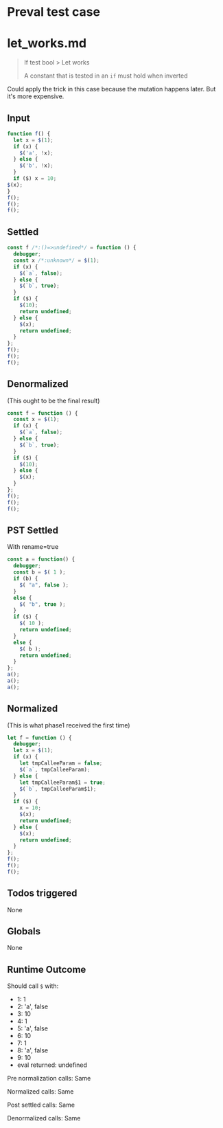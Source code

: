 # Preval test case

# let_works.md

> If test bool > Let works
>
> A constant that is tested in an `if` must hold when inverted

Could apply the trick in this case because the mutation happens later. But it's more expensive.

## Input

`````js filename=intro
function f() {
  let x = $(1);
  if (x) {
    $('a', !x);
  } else {
    $('b', !x);
  }
  if ($) x = 10;
$(x);
}
f();
f();
f();
`````


## Settled


`````js filename=intro
const f /*:()=>undefined*/ = function () {
  debugger;
  const x /*:unknown*/ = $(1);
  if (x) {
    $(`a`, false);
  } else {
    $(`b`, true);
  }
  if ($) {
    $(10);
    return undefined;
  } else {
    $(x);
    return undefined;
  }
};
f();
f();
f();
`````


## Denormalized
(This ought to be the final result)

`````js filename=intro
const f = function () {
  const x = $(1);
  if (x) {
    $(`a`, false);
  } else {
    $(`b`, true);
  }
  if ($) {
    $(10);
  } else {
    $(x);
  }
};
f();
f();
f();
`````


## PST Settled
With rename=true

`````js filename=intro
const a = function() {
  debugger;
  const b = $( 1 );
  if (b) {
    $( "a", false );
  }
  else {
    $( "b", true );
  }
  if ($) {
    $( 10 );
    return undefined;
  }
  else {
    $( b );
    return undefined;
  }
};
a();
a();
a();
`````


## Normalized
(This is what phase1 received the first time)

`````js filename=intro
let f = function () {
  debugger;
  let x = $(1);
  if (x) {
    let tmpCalleeParam = false;
    $(`a`, tmpCalleeParam);
  } else {
    let tmpCalleeParam$1 = true;
    $(`b`, tmpCalleeParam$1);
  }
  if ($) {
    x = 10;
    $(x);
    return undefined;
  } else {
    $(x);
    return undefined;
  }
};
f();
f();
f();
`````


## Todos triggered


None


## Globals


None


## Runtime Outcome


Should call `$` with:
 - 1: 1
 - 2: 'a', false
 - 3: 10
 - 4: 1
 - 5: 'a', false
 - 6: 10
 - 7: 1
 - 8: 'a', false
 - 9: 10
 - eval returned: undefined

Pre normalization calls: Same

Normalized calls: Same

Post settled calls: Same

Denormalized calls: Same
